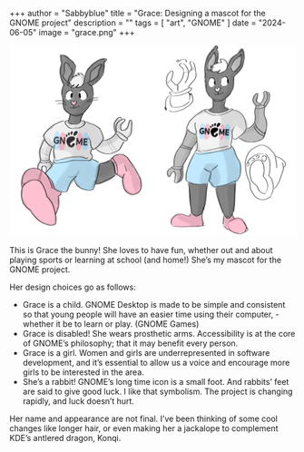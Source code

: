 +++
author = "Sabbyblue"
title = "Grace: Designing a mascot for the GNOME project"
description = ""
tags = [
    "art",
    "GNOME"
]
date = "2024-06-05"
image = "grace.png"
+++

![](grace.webp)

This is Grace the bunny! She loves to have fun, whether out and about playing sports or learning at school (and home!) She’s my mascot for the GNOME project.

Her design choices go as follows:

- Grace is a child. GNOME Desktop is made to be simple and consistent so that young people will have an easier time using their computer,  -whether it be to learn or play. (GNOME Games)
- Grace is disabled! She wears prosthetic arms. Accessibility is at the core of GNOME’s philosophy; that it may benefit every person.
- Grace is a girl. Women and girls are underrepresented in software development, and it’s essential to allow us a voice and encourage more girls to be interested in the area.
- She’s a rabbit! GNOME’s long time icon is a small foot. And rabbits’ feet are said to give good luck. I like that symbolism. The project is changing rapidly, and luck doesn’t hurt.

Her name and appearance are not final. I’ve been thinking of some cool changes like longer hair, or even making her a jackalope to complement KDE’s antlered dragon, Konqi.
